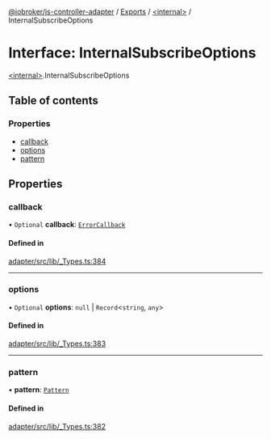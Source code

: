[@iobroker/js-controller-adapter](../README.md) / [Exports](../modules.md) / [\<internal\>](../modules/internal_.md) / InternalSubscribeOptions

# Interface: InternalSubscribeOptions

[\<internal\>](../modules/internal_.md).InternalSubscribeOptions

## Table of contents

### Properties

- [callback](internal_.InternalSubscribeOptions.md#callback)
- [options](internal_.InternalSubscribeOptions.md#options)
- [pattern](internal_.InternalSubscribeOptions.md#pattern)

## Properties

### callback

• `Optional` **callback**: [`ErrorCallback`](../modules/internal_.md#errorcallback)

#### Defined in

[adapter/src/lib/_Types.ts:384](https://github.com/ioBroker/ioBroker.js-controller/blob/d68ed299/packages/adapter/src/lib/_Types.ts#L384)

___

### options

• `Optional` **options**: ``null`` \| `Record`\<`string`, `any`\>

#### Defined in

[adapter/src/lib/_Types.ts:383](https://github.com/ioBroker/ioBroker.js-controller/blob/d68ed299/packages/adapter/src/lib/_Types.ts#L383)

___

### pattern

• **pattern**: [`Pattern`](../modules/internal_.md#pattern)

#### Defined in

[adapter/src/lib/_Types.ts:382](https://github.com/ioBroker/ioBroker.js-controller/blob/d68ed299/packages/adapter/src/lib/_Types.ts#L382)

